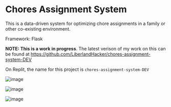 # Chores Assignment System
This is a data-driven system for optimizing chore assignments in a family or other co-existing environment. 

Framework: Flask

**NOTE: This is a work in progress**. The latest verison of my work on this can be found at https://github.com/LiberlandHacker/chores-assignment-system-DEV

On Replit, the name for this project is `chores-assignment-system-DEV`

![image](https://user-images.githubusercontent.com/67705789/217353932-dbcbdd79-bb03-4023-9bd2-fb12942607e7.png)


![image](https://user-images.githubusercontent.com/67705789/217353853-d9eeb546-8a71-4a7d-99c7-ea4f377e8b40.png)

![image](https://user-images.githubusercontent.com/67705789/217704744-1f6cf346-3079-41bc-8f4a-2f005482e60b.png)
